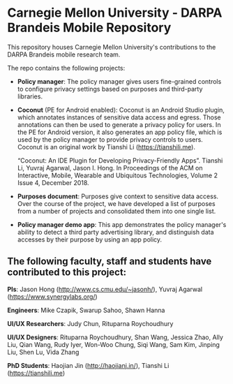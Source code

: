 # Carnegie Mellon University - DARPA Brandeis Mobile Repository

This repository houses Carnegie Mellon University's contributions to the DARPA Brandeis mobile research team.

The repo contains the following projects:
- **Policy manager**: The policy manager gives users fine-grained controls to configure privacy settings based on purposes and third-party libraries.

- **Coconut** (PE for Android enabled): Coconut is an Android Studio plugin, which annotates instances of sensitive data access and egress. Those annotations can then be used to generate a privacy policy for users. In the PE for Android version, it also generates an app policy file, which is used by the policy manager to provide privacy controls to users. Coconut is an original work by Tianshi Li (https://tianshili.me).

    “Coconut: An IDE Plugin for Developing Privacy-Friendly Apps”. Tianshi Li, Yuvraj Agarwal, Jason I. Hong. In Proceedings of the ACM on     Interactive, Mobile, Wearable and Ubiquitous Technologies, Volume 2 Issue 4, December 2018.

- **Purposes document**: Purposes give context to sensitive data access. Over the course of the project, we have developed a list of purposes from a number of projects and consolidated them into one single list.

- **Policy manager demo app**: This app demonstrates the policy manager's ability to detect a third party advertising library, and distinguish data accesses by their purpose by using an app policy.

## The following faculty, staff and students have contributed to this project:

**PIs**: Jason Hong (http://www.cs.cmu.edu/~jasonh/), Yuvraj Agarwal (https://www.synergylabs.org/)

**Engineers**: Mike Czapik, Swarup Sahoo, Shawn Hanna

**UI/UX Researchers**: Judy Chun, Rituparna Roychoudhury

**UI/UX Designers**: Rituparna Roychoudhury, Shan Wang, Jessica Zhao, Ally Liu, Qian Wang, Rudy Iyer, Won-Woo Chung, Siqi Wang, Sam Kim, Jinping Liu, Shen Lu, Vida Zhang

**PhD Students**: Haojian Jin (http://haojianj.in/), Tianshi Li (https://tianshili.me)

